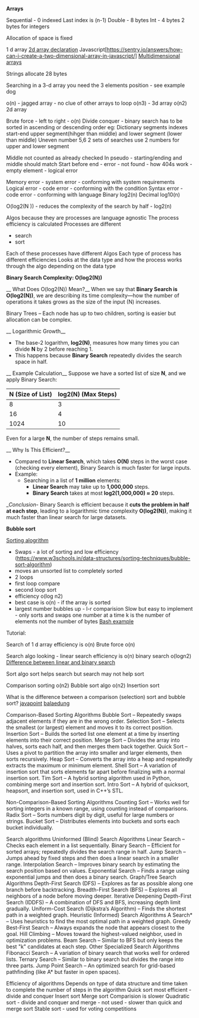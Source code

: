 __Arrays__

Sequential - 0 indexed
Last index is (n-1)
Double - 8 bytes
Int - 4 bytes
2 bytes for integers

Allocation of space is fixed

1 d array
[2d array declaration](https://www.geeksforgeeks.org/different-ways-to-declare-and-initialize-2-d-array-in-java/)
Javascript[https://sentry.io/answers/how-can-i-create-a-two-dimensional-array-in-javascript/]
[Multidimensional arrays](https://www.geeksforgeeks.org/multidimensional-arrays-in-c/)

Strings allocate 28 bytes

Searching in a 3-d array you need the 3 elements position - see example dog

o(n) - jagged array - no clue of other arrays to loop 
o(n3) - 3d array
o(n2) 2d array

Brute force - left to right - o(n)
Divide conquer - binary search has to be sorted in ascending or descending order
eg: Dictionary
segments
indexes
start-end
upper segment(hihger than middle) and lower segment (lower than middle)
Uneven number 5,6 2 sets of searches use 2 numbers for upper and lower segment

Middle not counted as already checked
In pseudo - starting/ending and middle should match
Start before end - error - not found - how 404s work - empty element - logical error

Memory error - system error - conforming with system requirements
Logical error - code error - conforming with the condition
Syntax error  - code error - conforming with language
Binary log2(n)
Decimal log10(n)

O(log2(N )) - reduces the complexity of the search by half - log2(n)

Algos because they are processes are language agnostic
The process efficiency is calculated
Processes are different 
- search
- sort

Each of these processes have different Algos
Each type of process has different efficiencies
Looks at the data type and how the process works through the algo depending on the data type


 __Binary Search Complexity: O(log2(N))__

__ What Does O(log2(N)) Mean?__
When we say that **Binary Search is O(log2(N))**, we are describing its time complexity—how the number of operations it takes grows as the size of the input (N) increases.

Binary Trees – Each node has up to two children, sorting is easier but allocation can be complex.


__ Logarithmic Growth__
- The base-2 logarithm, **log2(N)**, measures how many times you can divide **N** by 2 before reaching 1.
- This happens because **Binary Search** repeatedly divides the search space in half.

__ Example Calculation__
Suppose we have a sorted list of size **N**, and we apply Binary Search:

| N (Size of List) | log2(N) (Max Steps) |
|------------------|--------------------|
| 8               | 3                  |
| 16              | 4                  |
| 1024            | 10                 |

Even for a large **N**, the number of steps remains small.

__ Why Is This Efficient?__
- Compared to **Linear Search**, which takes **O(N)** steps in the worst case (checking every element), Binary Search is much faster for large inputs.
- Example:
  - Searching in a list of **1 million** elements:
    - **Linear Search** may take up to **1,000,000** steps.
    - **Binary Search** takes at most **log2(1,000,000) ≈ 20** steps.

__Conclusion_-
Binary Search is efficient because it **cuts the problem in half at each step**, leading to a logarithmic time complexity **O(log2(N))**, making it much faster than linear search for large datasets.

__Bubble sort__

[Sorting alogrithm](https://www.w3schools.com/dsa/dsa_algo_bubblesort.php)
- Swaps - a lot of sorting and low efficiency (https://www.w3schools.in/data-structures/sorting-techniques/bubble-sort-algorithm)
- moves an unsorted list to completely sorted
- 2 loops
- first loop compare
- second loop sort
- efficiency o(log n2)
- best case is o(n) - if the array is sorted
- largest number bubbles up - l-r comparision
Slow but easy to implement - only sorts and swaps one number at a time
k is the number of elements not the number of bytes
[Bash example](https://bashscript.net/bubble-sort-example-using-bash-script/)


Tutorial:

Search of 1 d array efficiency is o(n)
Brute force o(n)

Search algo
looking - linear search efficiency is o(n)
binary search o(logn2)
[Difference between linear and binary search](https://www.javatpoint.com/ds-linear-search-vs-binary-search)

Sort algo
sort helps search but search may not help sort

Comparison sorting o(n2)
Bubble sort algo o(n2)
Insertion sort

What is the difference between a comparison (selection) sort and bubble sort?
[javapoint](https://www.javatpoint.com/bubble-sort-vs-selection-sort)
[balaedung](https://www.baeldung.com/cs/insertion-vs-bubble-sort)

Comparison-Based Sorting Algorithms
Bubble Sort – Repeatedly swaps adjacent elements if they are in the wrong order.
Selection Sort – Selects the smallest (or largest) element and moves it to its correct position.
Insertion Sort – Builds the sorted list one element at a time by inserting elements into their correct position.
Merge Sort – Divides the array into halves, sorts each half, and then merges them back together.
Quick Sort – Uses a pivot to partition the array into smaller and larger elements, then sorts recursively.
Heap Sort – Converts the array into a heap and repeatedly extracts the maximum or minimum element.
Shell Sort – A variation of insertion sort that sorts elements far apart before finalizing with a normal insertion sort.
Tim Sort – A hybrid sorting algorithm used in Python, combining merge sort and insertion sort.
Intro Sort – A hybrid of quicksort, heapsort, and insertion sort, used in C++’s STL.

Non-Comparison-Based Sorting Algorithms
Counting Sort – Works well for sorting integers in a known range, using counting instead of comparisons.
Radix Sort – Sorts numbers digit by digit, useful for large numbers or strings.
Bucket Sort – Distributes elements into buckets and sorts each bucket individually.

Search algorithms
Uninformed (Blind) Search Algorithms
Linear Search – Checks each element in a list sequentially.
Binary Search – Efficient for sorted arrays; repeatedly divides the search range in half.
Jump Search – Jumps ahead by fixed steps and then does a linear search in a smaller range.
Interpolation Search – Improves binary search by estimating the search position based on values.
Exponential Search – Finds a range using exponential jumps and then does a binary search.
Graph/Tree Search Algorithms
Depth-First Search (DFS) – Explores as far as possible along one branch before backtracking.
Breadth-First Search (BFS) – Explores all neighbors of a node before moving deeper.
Iterative Deepening Depth-First Search (IDDFS) – A combination of DFS and BFS, increasing depth limit gradually.
Uniform-Cost Search (Dijkstra’s Algorithm) – Finds the shortest path in a weighted graph.
Heuristic (Informed) Search Algorithms
A Search* – Uses heuristics to find the most optimal path in a weighted graph.
Greedy Best-First Search – Always expands the node that appears closest to the goal.
Hill Climbing – Moves toward the highest-valued neighbor, used in optimization problems.
Beam Search – Similar to BFS but only keeps the best "k" candidates at each step.
Other Specialized Search Algorithms
Fibonacci Search – A variation of binary search that works well for ordered lists.
Ternary Search – Similar to binary search but divides the range into three parts.
Jump Point Search – An optimized search for grid-based pathfinding (like A* but faster in open spaces).


Efficiency of algorithms
Depends on type of data structure and time taken to complete the number of steps in the algorithm
Quick sort most efficient - divide and conquer
Insert sort
Merge sort
Comparision is slower
Quadratic sort - divide and conquer and merge - not used - slower than quick and merge sort
Stable sort - used for voting competitions
